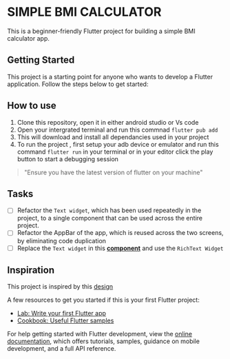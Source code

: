 # SIMPLE BMI CALCULATOR

This is a beginner-friendly Flutter project for building a simple BMI calculator app.

## Getting Started

This project is a starting point for anyone who wants to develop a Flutter application.
Follow the steps below to get started:

## How to use
1. Clone this repository, open it in either android studio or Vs code
2. Open your intergrated terminal and run this commnad `flutter pub add`
3. This will download and install all dependancies used in your project
4. To run the project , first setup your adb device or emulator and run this command  `flutter run`
in your terminal or in your editor click the play button to start a debugging session
> "Ensure you have the latest version of flutter on your machine"

## Tasks
- [ ] Refactor the `Text widget`, which has been used repeatedly in the project, to a single component that can be used across the entire project.
- [ ]  Refactor the AppBar of the app, which is reused across the two screens, by eliminating code duplication
- [ ]  Replace the `Text widget` in this [**component**](https://github.com/Quingsley/flutter-fridays/blob/main/simple_bmi_calculator/lib/components/bmi_status_card.dart) and use the `RichText Widget`

## Inspiration
This project is inspired by this [design](https://dribbble.com/shots/4585382-Simple-BMI-Calculator)

A few resources to get you started if this is your first Flutter project:

- [Lab: Write your first Flutter app](https://docs.flutter.dev/get-started/codelab)
- [Cookbook: Useful Flutter samples](https://docs.flutter.dev/cookbook)

For help getting started with Flutter development, view the
[online documentation](https://docs.flutter.dev/), which offers tutorials,
samples, guidance on mobile development, and a full API reference.
